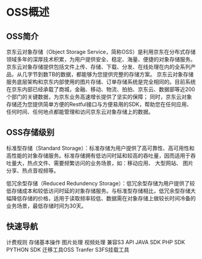 # OSS概述

## OSS简介

京东云对象存储（Object Storage Service，简称OSS）是利用京东在分布式存储领域多年的深厚技术积累，为用户提供安全、稳定、海量、便捷的对象存储服务。京东云对象存储提供包括文件上传、存储、下载、分发、在线处理在内的全系列产品，从几字节到数TB的数据，都能够为您提供完整的存储方案。
京东云对象存储服务底层架构和京东内部使用的图片存储、订单存储系统是完全相同的。目前系统在京东内部已经承载了商城，金融、移动、物流、拍拍、京东云、数据部等近200个部门的关键数据，为京东业务高速增长提供了坚实的保障；
同时，京东云对象存储还为您提供简单方便的Restful接口与方便易用的SDK，帮助您在任何应用、任何时间、任何地点都能管理和访问京东云对象存储上的数据。

## OSS存储级别
标准型存储（Standard Storage）：标准存储为用户提供了高可靠性、高可用性和高性能的对象存储服务。标准存储拥有低访问时延和较高的吞吐量，因而适用于吞吐量大，热点文件、需要频繁访问的业务场景，如：移动应用、 大型网站、 图片分享、热点音视频等。

低冗余型存储（Reduced Redundency Storage）：低冗余型存储为用户提供了较低存储成本和较低访问时延的对象存储服务。与标准型存储相比，低冗余型存储大幅降低存储的价格，适用于读取频率较低、数据需在对象存储上做较长时间冷备的业务场景，最低存储时间为30天。

## 快速导航
计费规则
存储基本操作
图片处理
视频处理
兼容S3 API
JAVA SDK
PHP SDK
PYTHON SDK
迁移工具OSS Tranfer
S3FS挂载工具
